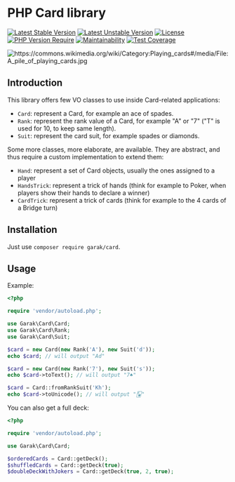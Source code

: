 # PHP Card library

[![Latest Stable Version](http://poser.pugx.org/garak/card/v)](https://packagist.org/packages/garak/card)
[![Latest Unstable Version](http://poser.pugx.org/garak/card/v/unstable)](https://packagist.org/packages/garak/card)
[![License](http://poser.pugx.org/garak/card/license)](https://packagist.org/packages/garak/card)
[![PHP Version Require](http://poser.pugx.org/garak/card/require/php)](https://packagist.org/packages/garak/card)
[![Maintainability](https://api.codeclimate.com/v1/badges/28c8c9ee8607b93c4727/maintainability)](https://codeclimate.com/github/garak/card/maintainability)
[![Test Coverage](https://api.codeclimate.com/v1/badges/28c8c9ee8607b93c4727/test_coverage)](https://codeclimate.com/github/garak/card/test_coverage)

<img src="https://user-images.githubusercontent.com/179866/114412093-10e4a700-9bad-11eb-80cf-46e007ff6bde.jpg" alt="https://commons.wikimedia.org/wiki/Category:Playing_cards#/media/File:A_pile_of_playing_cards.jpg">

## Introduction

This library offers few VO classes to use inside Card-related applications:

* `Card`: represent a Card, for example an ace of spades.
* `Rank`: represent the rank value of a Card, for example "A" or "7" ("T" is used for 10, to keep same length).
* `Suit`: represent the card suit, for example spades or diamonds.

Some more classes, more elaborate, are available. They are abstract, and thus require a custom implementation to extend them:

* `Hand`: represent a set of Card objects, usually the ones assigned to a player
* `HandsTrick`: represent a trick of hands (think for example to Poker, when players show their hands to declare a winner)
* `CardTrick`: represent a trick of cards (think for example to the 4 cards of a Bridge turn)

## Installation

Just use `composer require garak/card`.

## Usage

Example:

```php
<?php

require 'vendor/autoload.php';

use Garak\Card\Card;
use Garak\Card\Rank;
use Garak\Card\Suit;

$card = new Card(new Rank('A'), new Suit('d'));
echo $card; // will output "Ad"

$card = new Card(new Rank('7'), new Suit('s'));
echo $card->toText(); // will output "7♠"

$card = Card::fromRankSuit('Kh');
echo $card->toUnicode(); // will output "🂾"
```

You can also get a full deck:

```php
<?php

require 'vendor/autoload.php';

use Garak\Card\Card;

$orderedCards = Card::getDeck();
$shuffledCards = Card::getDeck(true);
$doubleDeckWithJokers = Card::getDeck(true, 2, true);
```

